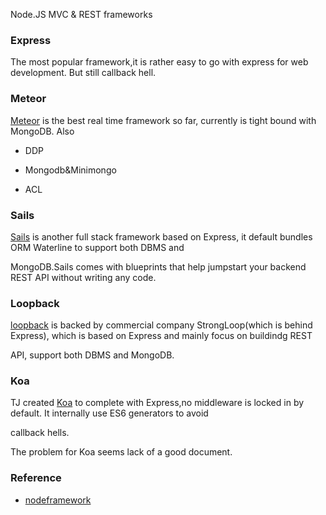 Node.JS MVC & REST frameworks

### Express
   The most popular framework,it is rather easy to go with express for web development. But still callback hell.


### Meteor
   [Meteor](https://www.meteor.com/) is the best real time framework so far, currently is tight bound with MongoDB. Also 
   
* DDP

* Mongodb&Minimongo

* ACL


### Sails

   [Sails](http://sailsjs.org/#!) is another full stack framework based on Express, it default bundles ORM Waterline to support both DBMS and

MongoDB.Sails comes with blueprints that help jumpstart your backend REST API without writing any code.



### Loopback
   
   [loopback](http://loopback.io/) is backed by commercial company StrongLoop(which is behind Express), which is based on Express and mainly focus on buildindg REST 
   
API, support both DBMS and MongoDB. 




### Koa

   TJ created [Koa](http://koajs.com/) to complete with Express,no middleware is locked in by default. It internally use ES6 generators to avoid 

callback hells.

   The problem for Koa seems lack of a good document.


### Reference
* [nodeframework](http://nodeframework.com/)